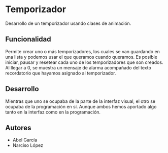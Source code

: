 # Temporizador

Desarrollo de un temporizador usando clases de animación.

## Funcionalidad

Permite crear uno o más temporizadores, los cuales se van guardando en una lista y podemos usar el que queramos cuando queramos. Es posible iniciar, pausar y resetear cada uno de los temporizadores que son creados. Al llegar a 0, se muestra un mensaje de alarma acompañado del texto recordatorio que hayamos asignado al temporizador.

## Desarrollo

Mientras que uno se ocupaba de la parte de la interfaz visual, el otro se ocupaba de la programación en sí. Aunque ambos hemos aportado algo tanto en la interfaz como en la programación.

## Autores
- Abel García
- Narciso López
